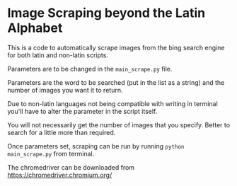 # Image Scraping beyond the Latin Alphabet

This is a code to automatically scrape images from the bing search engine for both latin and non-latin scripts. 

Parameters are to be changed in the ```main_scrape.py``` file.

Parameters are the word to be searched (put in the list as a string) and the number of images you want it to return.

Due to non-latin languages not being compatible with writing in terminal you'll have to alter the parameter in the script itself.

You will not necessarily get the number of images that you specify. Better to search for a little more than required.

Once parameters set, scraping can be run by running ```python main_scrape.py``` from terminal.

The chromedriver can be downloaded from https://chromedriver.chromium.org/
